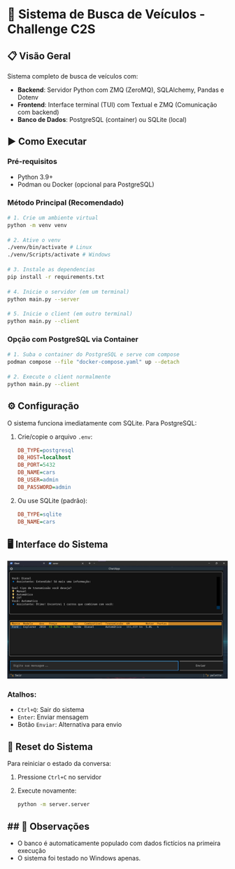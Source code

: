 # 🚗 Sistema de Busca de Veículos - Challenge C2S

## 📋 Visão Geral

Sistema completo de busca de veículos com:

- **Backend**: Servidor Python com ZMQ (ZeroMQ), SQLAlchemy, Pandas e Dotenv
- **Frontend**: Interface terminal (TUI) com Textual e ZMQ (Comunicação com backend)
- **Banco de Dados**: PostgreSQL (container) ou SQLite (local)

## ▶️ Como Executar

### Pré-requisitos

- Python 3.9+
- Podman ou Docker (opcional para PostgreSQL)

### Método Principal (Recomendado)

```bash
# 1. Crie um ambiente virtual
python -m venv venv

# 2. Ative o venv
./venv/bin/activate # Linux
./venv/Scripts/activate # Windows

# 3. Instale as dependencias
pip install -r requirements.txt

# 4. Inicie o servidor (em um terminal)
python main.py --server

# 5. Inicie o client (em outro terminal)
python main.py --client
```



### Opção com PostgreSQL via Container

```bash
# 1. Suba o container do PostgreSQL e serve com compose
podman compose --file "docker-compose.yaml" up --detach

# 2. Execute o client normalmente
python main.py --client
```

## ⚙️ Configuração

O sistema funciona imediatamente com SQLite. Para PostgreSQL:

1. Crie/copie o arquivo `.env`:
   
   ```ini
   DB_TYPE=postgresql
   DB_HOST=localhost
   DB_PORT=5432
   DB_NAME=cars
   DB_USER=admin
   DB_PASSWORD=admin
   ```

2. Ou use SQLite (padrão):
   
   ```ini
   DB_TYPE=sqlite
   DB_NAME=cars
   ```

## 🖥️ Interface do Sistema

![Screenshot da Interface](img/client.png) 

### Atalhos:

- `Ctrl+Q`: Sair do sistema
- `Enter`: Enviar mensagem
- Botão `Enviar`: Alternativa para envio

## 🔄 Reset do Sistema

Para reiniciar o estado da conversa:

1. Pressione `Ctrl+C` no servidor
2. Execute novamente:
   
   ```bash
   python -m server.server
   ```

## ## 📌 Observações

- O banco é automaticamente populado com dados fictícios na primeira execução
- O sistema foi testado no Windows apenas.